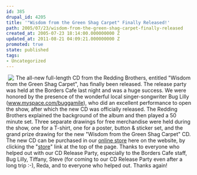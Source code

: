 ```yaml
---
id: 385
drupal_id: 4205
title: '"Wisdom from the Green Shag Carpet" Finally Released!'
path: 2005/07/23/wisdom-from-the-green-shag-carpet-finally-released
created_at: 2005-07-23 18:14:00.000000000 Z
updated_at: 2011-08-21 04:09:21.000000000 Z
promoted: true
state: published
tags:
- Uncategorized
---
```

<a href="http://www.reddingbrothers.com/store/"><img src="http://www.reddingbrothers.com/images/greenshagcarpet.gif" hspace="5" align="left"></a>The all-new full-length CD from the Redding Brothers, entitled "Wisdom from the Green Shag Carpet", has finally been released. The release party was held at the Borders Cafe last night and was a huge success. We were honored by the presence of the wonderful local singer-songwriter Bug Lilly (<a href="http://www.myspace.com/buggamile" target="_blank">www.myspace.com/buggamile</a>), who did an excellent performance to open the show, after which the new CD was officially released. The Redding Brothers explained the background of the album and then played a 50 minute set. Three separate drawings for free merchandise were held during the show, one for a T-shirt, one for a poster, button &amp; sticker set, and the grand prize drawing for the new "Wisdom from the Green Shag Carpet" CD. The new CD can be purchased in our <a href="http://www.reddingbrothers.com/store/">online store</a> here on the website, by clicking the "<a href="http://www.reddingbrothers.com/store/">store</a>" link at the top of the page. Thanks to everyone who helped out with our CD Release Party, especially to the Borders Cafe staff, Bug Lilly, Tiffany, Steve (for coming to our CD Release Party even after a long trip :-), Reda, and to everyone who helped out. Thanks again!
